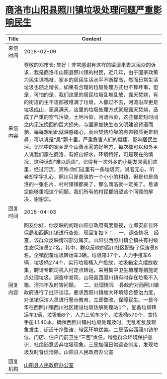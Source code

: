 # [商洛市山阳县照川镇垃圾处理问题严重影响民生](http://www.shangluo.gov.cn/zmhd/ldxxxx.jsp?urltype=leadermail.LeaderMailContentUrl&wbtreeid=1112&leadermailid=4552)

| Title |                                                                                                                                                                                                                                                    Content                                                                                                                                                                                                                                                     |
|:-----:|----------------------------------------------------------------------------------------------------------------------------------------------------------------------------------------------------------------------------------------------------------------------------------------------------------------------------------------------------------------------------------------------------------------------------------------------------------------------------------------------------------------|
| 来信时间  | 2018-02-09                                                                                                                                                                                                                                                                                                                                                                                                                                                                                                     |
| 来信内容  | 尊敬的郑市长: 您好！非常感谢有这样的渠道来表达民众的诉求，我是商洛市山阳县照川镇的村民，近几年，由于国家政策为民生谋福祉，家乡的居民生活水平不断提高，然而日常生活垃圾也随之增长，如果有合理的垃圾处理方式也不算坏事，但是，可怕的是，我们这里的居民垃圾乱堆乱放，露天焚烧，有的街道的主干道都被堆满了垃圾，人都过不去，河流沿岸更是垃圾成山，恶臭满天，这里的垃圾处理方式就是露天焚烧，造成了严重的空气污染，土地污染，河流污染，这些都是短时间之内无法挽回的巨大损失，与国家加快生态文明建设背道而驰，每每想到此就深感痛心，而且焚烧垃圾的有害物质更是刺鼻，可以说是“臭”飘十里，严重危害人们的健康，影响居民生活。记忆中的家乡是个山青水秀的好地方，每次都可以和外乡人说我们家在商洛，有好山好水，环境特好，可是现在的情况，这种话却“难以启齿”，记得有一次外乡的小朋友来我们这里，经过河流，笑称:你们这里有一条垃圾河。说者无心，听者却字字扎心，照川只是商洛的一个小小的村镇，但是也是商洛的一张名片，村村镇镇都美了，那么商洛就一定美了。恳请您能够重视这个问题，我们所有的村民都盼望这个问题的解决，谢谢您。   |
| 回复时间  | 2018-04-03                                                                                                                                                                                                                                                                                                                                                                                                                                                                                                     |
| 回复内容  | 网友你好，你反映的问题山阳县政府高度重视，立即安排县环保局和西照川镇进行查处，现回复如下：    一、调查情况    经查，该群众反映情况部分属实。山阳县西照川镇全镇共有村级生态保洁员27名，其中，群众反映的西川社区配备了保洁员8名。全镇配备垃圾转运车3辆，垃圾箱17个，人力手推车6辆，垃圾桶274个，实行垃圾桶入户投放，垃圾箱定点摆放收集，聘请专职司机入村定点转运，采用集中卫生填埋等措施定点处理垃圾。调查中发现，山阳县西照川镇有时存在垃圾不入箱、清扫不及时等问题。    二、处理情况    县政府对西照川镇政府进行了批评谈话，要求西照川镇加大环境综合整治力度，对该镇保洁人员进行警示教育，立即整改，保障民生。一是今年在西照川镇西川社区建设垃圾热解处理站1个，配备垃圾转运车1辆，垃圾箱8个，人力三轮车3个，垃圾桶570个，宣传手册1140本，确保西照川镇村垃圾处理及时、无乱堆乱放现象发生，街道干净整洁，辖区环境优美。二是落实西照川镇单位、门店、住户门前卫生“三包”责任，增强群众环境保护意识，杜绝随意丢弃垃圾现象。三是加强日常巡查制度，发现垃圾及时督促清除。山阳县人民政府办公室 |
| 回复机构  | [山阳县人民政府办公室](../../category/agencies/山阳县人民政府办公室.md)                                                                                                                                                                                                                                                                                                                                                                                                                                                            |